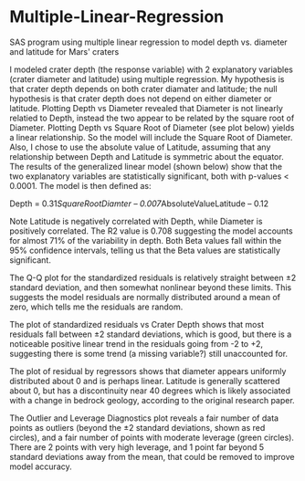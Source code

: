 # Multiple-Linear-Regression
SAS program using multiple linear regression to model depth vs. diameter and latitude for Mars' craters

I modeled crater depth (the response variable) with 2 explanatory variables (crater diameter and latitude) using multiple regression. My hypothesis is that crater depth depends on both crater diamater and latitude; the null hypothesis is that crater depth does not depend on  either diameter or latitude. Plotting Depth vs Diameter revealed that Diameter is not linearly relatied to Depth,  instead the two appear to be related by the square root of Diameter. Plotting Depth vs Square Root of Diameter (see plot below) yields a linear relationship. So the model will include the Square Root of Diameter. Also, I chose to use the absolute value of Latitude, assuming that any relationship between Depth and Latitude is symmetric about the equator. The results of the generalized linear model (shown below) show that the two explanatory variables are statistically significant, both with p-values < 0.0001. The model is then defined as:

Depth = 0.31*SquareRootDiamter – 0.007*AbsoluteValueLatitude – 0.12

Note Latitude is negatively correlated with Depth, while Diameter is positively correlated.
The R2 value is 0.708 suggesting the model accounts for almost 71% of the variability in depth.
Both Beta values fall within the 95% confidence intervals, telling us that the Beta values are statistically significant.

The Q-Q plot for the standardized residuals is relatively straight between ±2 standard deviation, and then somewhat nonlinear beyond these limits. This suggests the model residuals are normally distributed around a mean of zero, which tells me the residuals are random.

The plot of standardized residuals vs Crater Depth shows that most residuals fall between ±2 standard deviations, which is good, but there is a noticeable positive linear trend in the residuals going from -2 to +2, suggesting there is some trend (a missing variable?) still unaccounted for.

The plot of residual by regressors shows that diameter appears uniformly distributed about 0 and is perhaps linear. Latitude is generally scattered about 0, but has a discontinuity near 40 degrees which is likely associated with a change in bedrock geology, according to the original research paper.

The Outlier and Leverage Diagnostics plot reveals a fair number of data points as outliers (beyond the ±2 standard deviations, shown as red circles), and a fair number of points with moderate leverage (green circles). There are 2 points with very high leverage, and 1 point far beyond 5 standard deviations away from the  mean, that could be removed to improve model accuracy.

